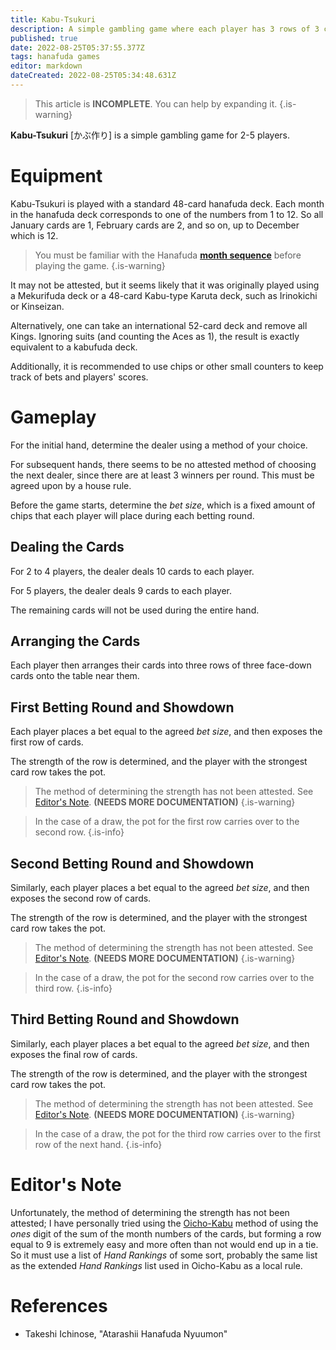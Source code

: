 ```yaml
---
title: Kabu-Tsukuri
description: A simple gambling game where each player has 3 rows of 3 cards.
published: true
date: 2022-08-25T05:37:55.377Z
tags: hanafuda games
editor: markdown
dateCreated: 2022-08-25T05:34:48.631Z
---
```


> This article is **INCOMPLETE**. You can help by expanding it.
{.is-warning}

**Kabu-Tsukuri** [かぶ作り] is a simple gambling game for 2-5 players.

# Equipment
Kabu-Tsukuri is played with a standard 48-card hanafuda deck. Each month in the hanafuda deck corresponds to one of the numbers from 1 to 12. So all January cards are 1, February cards are 2, and so on, up to December which is 12.

> You must be familiar with the Hanafuda [**month sequence**](/en/hanafuda/suits#arrangement-of-suits) before playing the game.
{.is-warning}

It may not be attested, but it seems likely that it was originally played using a Mekurifuda deck or a 48-card Kabu-type Karuta deck, such as Irinokichi or Kinseizan.

Alternatively, one can take an international 52-card deck and remove all Kings. Ignoring suits (and counting the Aces as 1), the result is exactly equivalent to a kabufuda deck.

Additionally, it is recommended to use chips or other small counters to keep track of bets and players' scores.

# Gameplay
For the initial hand, determine the dealer using a method of your choice. 

For subsequent hands, there seems to be no attested method of choosing the next dealer, since there are at least 3 winners per round. This must be agreed upon by a house rule.

Before the game starts, determine the *bet size*, which is a fixed amount of chips that each player will place during each betting round.

## Dealing the Cards
For 2 to 4 players, the dealer deals 10 cards to each player.

For 5 players, the dealer deals 9 cards to each player.

The remaining cards will not be used during the entire hand.

## Arranging the Cards
Each player then arranges their cards into three rows of three face-down cards onto the table near them.

## First Betting Round and Showdown
Each player places a bet equal to the agreed *bet size*, and then exposes the first row of cards.

The strength of the row is determined, and the player with the strongest card row takes the pot.

> The method of determining the strength has not been attested. See [Editor's Note](/en/hanafuda/games/kabu-tsukuri#editors-note). **(NEEDS MORE DOCUMENTATION)**
{.is-warning}

>In the case of a draw, the pot for the first row carries over to the second row.
{.is-info}

## Second Betting Round and Showdown
Similarly, each player places a bet equal to the agreed *bet size*, and then exposes the second row of cards.

The strength of the row is determined, and the player with the strongest card row takes the pot.

> The method of determining the strength has not been attested. See [Editor's Note](/en/hanafuda/games/kabu-tsukuri#editors-note). **(NEEDS MORE DOCUMENTATION)**
{.is-warning}

>In the case of a draw, the pot for the second row carries over to the third row.
{.is-info}

## Third Betting Round and Showdown
Similarly, each player places a bet equal to the agreed *bet size*, and then exposes the final row of cards.

The strength of the row is determined, and the player with the strongest card row takes the pot.

> The method of determining the strength has not been attested. See [Editor's Note](/en/hanafuda/games/kabu-tsukuri#editors-note). **(NEEDS MORE DOCUMENTATION)**
{.is-warning}

>In the case of a draw, the pot for the third row carries over to the first row of the next hand.
{.is-info}

# Editor's Note
Unfortunately, the method of determining the strength has not been attested; I have personally tried using the [Oicho-Kabu](/en/kabufuda/games/oicho-kabu) method of using the *ones* digit of the sum of the month numbers of the cards, but forming a row equal to 9 is extremely easy and more often than not would end up in a tie. So it must use a list of *Hand Rankings* of some sort, probably the same list as the extended *Hand Rankings* list used in Oicho-Kabu as a local rule.

# References
- Takeshi Ichinose, "Atarashii Hanafuda Nyuumon"